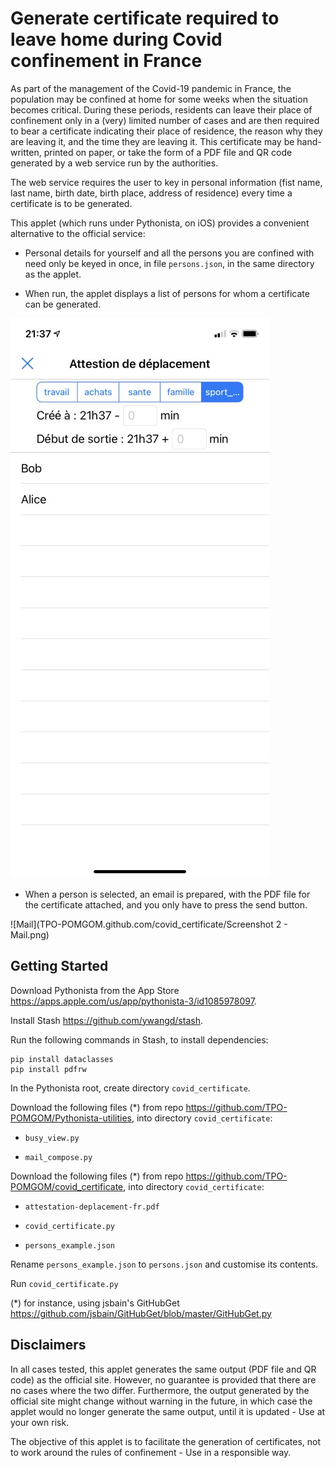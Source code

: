 Generate certificate required to leave home during Covid confinement in France
==============================================================================

As part of the management of the Covid-19 pandemic in France, the population
may be confined at home for some weeks when the situation becomes critical.
During these periods, residents can leave their place of confinement only in
a (very) limited number of cases and are then required to bear a certificate
indicating their place of residence, the reason why they are leaving it, and
the time they are leaving it. This certificate may be hand-written, printed on
paper, or take the form of a PDF file and QR code generated by a web service
run by the authorities.

The web service requires the user to key in personal information (fist name,
last name, birth date, birth place, address of residence) every time a
certificate is to be generated.

This applet (which runs under Pythonista, on iOS) provides a convenient
alternative to the official service:

- Personal details for yourself and all the persons you are confined with need
  only be keyed in once, in file `persons.json`, in the same directory as
  the applet.

- When run, the applet displays a list of persons for whom a certificate can be
  generated.

![UI](Screenshot_1_UI.png)

- When a person is selected, an email is prepared, with the PDF file for the
  certificate attached, and you only have to press the send button.

![Mail](TPO-POMGOM.github.com/covid_certificate/Screenshot 2 - Mail.png)


Getting Started
---------------

Download Pythonista from the App Store https://apps.apple.com/us/app/pythonista-3/id1085978097.

Install Stash https://github.com/ywangd/stash.

Run the following commands in Stash, to install dependencies:

    pip install dataclasses
    pip install pdfrw

In the Pythonista root, create directory `covid_certificate`.

Download the following files (*) from repo https://github.com/TPO-POMGOM/Pythonista-utilities,
into directory `covid_certificate`:

- `busy_view.py`

- `mail_compose.py`

Download the following files (*) from repo https://github.com/TPO-POMGOM/covid_certificate,
into directory `covid_certificate`:

- `attestation-deplacement-fr.pdf`

- `covid_certificate.py`

- `persons_example.json`

Rename `persons_example.json` to `persons.json` and customise its contents.

Run `covid_certificate.py`

(*) for instance, using jsbain's GitHubGet https://github.com/jsbain/GitHubGet/blob/master/GitHubGet.py


Disclaimers
-----------

In all cases tested, this applet generates the same output (PDF file and
QR code) as the official site. However, no guarantee is provided that there
are no cases where the two differ. Furthermore, the output generated by the
official site might change without warning in the future, in which case
the applet would no longer generate the same output, until it is updated -
Use at your own risk.

The objective of this applet is to facilitate the generation of certificates,
not to work around the rules of confinement - Use in a responsible way.